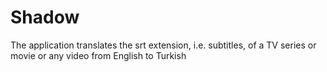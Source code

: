 # Shadow

The application translates the srt extension, i.e. subtitles, of a TV series or movie or any video from English to Turkish
